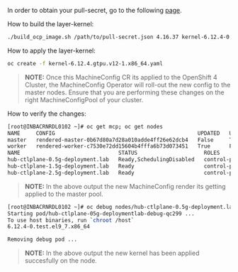 

In order to obtain your pull-secret, go to the following [page](https://console.redhat.com/openshift/install/pull-secret).


How to build the layer-kernel: 

```bash
./build_ocp_image.sh /path/to/pull-secret.json 4.16.37 kernel-6.12.4-0.test.el9_7.x86_64
```

How to apply the layer-kernel:

```bash
oc create -f kernel-6.12.4.gtpu.v12-1.x86_64.yaml 
```

> **NOTE:** Once this MachineConfig CR its applied to the OpenShift 4 Cluster, the MachineConfig Operator will roll-out the new config to the master nodes. Ensure that you are performing these changes on the right MachineConfigPool of your cluster. 

How to verify the changes:

```bash
[root@INBACRNRDL0102 ~]# oc get mcp; oc get nodes
NAME     CONFIG                                             UPDATED   UPDATING   DEGRADED   MACHINECOUNT   READYMACHINECOUNT   UPDATEDMACHINECOUNT   DEGRADEDMACHINECOUNT   AGE
master   rendered-master-0b67d80a7d28a010adde4ff26e62dcb4   False     True       False      3              0                   0                     0                      2d8h
worker   rendered-worker-c7530e72dd15604b4fffa6b73d073451   True      False      False      0              0                   0                     0                      2d8h
NAME                               STATUS                     ROLES                         AGE    VERSION
hub-ctlplane-0.5g-deployment.lab   Ready,SchedulingDisabled   control-plane,master,worker   2d8h   v1.29.14+7cf4c05
hub-ctlplane-1.5g-deployment.lab   Ready                      control-plane,master,worker   2d8h   v1.29.14+7cf4c05
hub-ctlplane-2.5g-deployment.lab   Ready                      control-plane,master,worker   2d8h   v1.29.14+7cf4c05
``` 

> **NOTE:** In the above output the new MachineConfig render its getting applied to the master pool.

```bash
[root@INBACRNRDL0102 ~]# oc debug nodes/hub-ctlplane-0.5g-deployment.lab -- chroot /host uname -r
Starting pod/hub-ctlplane-05g-deploymentlab-debug-qc299 ...
To use host binaries, run `chroot /host`
6.12.4-0.test.el9_7.x86_64

Removing debug pod ...
```

> **NOTE:** In the above output the new kernel has been applied succesfully on the node.
